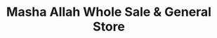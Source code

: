 ---
title: "Masha Allah Whole Sale & General Store"
url: /karachi/masha-allah-whole-sale-and-general-store/
shop: general
---